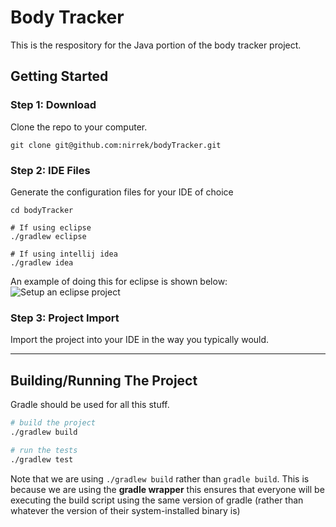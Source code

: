 # Body Tracker
This is the respository for the Java portion of the body tracker project.

## Getting Started

### Step 1: Download
Clone the repo to your computer.

`git clone git@github.com:nirrek/bodyTracker.git`

### Step 2: IDE Files
Generate the configuration files for your IDE of choice

```
cd bodyTracker

# If using eclipse
./gradlew eclipse

# If using intellij idea
./gradlew idea
```

An example of doing this for eclipse is shown below:
![Setup an eclipse project](https://s3.amazonaws.com/f.cl.ly/items/2o0d1u1w0G0o1r0k1r0r/Image%202015-04-24%20at%209.43.03%20pm.png)

### Step 3: Project Import
Import the project into your IDE in the way you typically would.

--------

## Building/Running The Project
Gradle should be used for all this stuff.

```bash
# build the project
./gradlew build

# run the tests
./gradlew test
```

Note that we are using `./gradlew build` rather than `gradle build`. This is because we are using the __gradle wrapper__ this ensures that everyone will be executing the build script using the same version of gradle (rather than whatever the version of their system-installed binary is)

